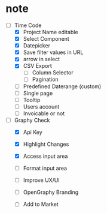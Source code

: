 # note
- [ ] Time Code
  - [x] Project Name editable
  - [x] Select Component
  - [x] Datepicker
  - [x] Save filter values in URL
  - [x] arrow in select
  - [x] CSV Export
    - [ ] Column Selector
    - [ ] Pagination
  - [ ] Predefined Daterange (custom)
  - [ ] Single page
  - [ ] Tooltip
  - [ ] Users account
  - [ ] Invoicable or not
- [ ] Graphy Check
  - [x] Api Key
  - [x] Highlight Changes
  - [x] Access input area
  - [ ] Format input area
  - [ ] Improve UX/UI
  - [ ] OpenGraphy Branding
  - [ ] Add to Market

  
